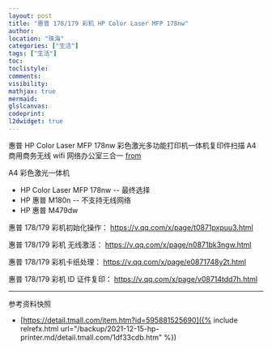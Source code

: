 ```yaml
---
layout: post
title: "惠普 178/179 彩机 HP Color Laser MFP 178nw"
author:
location: "珠海"
categories: ["生活"]
tags: ["生活"]
toc:
toclistyle:
comments:
visibility:
mathjax: true
mermaid:
glslcanvas:
codeprint:
l2dwidget: true
---
```


惠普 HP Color Laser MFP 178nw 彩色激光多功能打印机一体机复印件扫描 A4 商用商务无线 wifi 网络办公室三合一
[from](https://detail.tmall.com/item.htm?id=595881525690)

A4 彩色激光一体机
* HP Color Laser MFP 178nw -- 最终选择
* HP 惠普 M180n -- 不支持无线网络
* HP 惠普 M479dw

惠普 178/179 彩机初始化操作：
<https://v.qq.com/x/page/t0871pxpuu3.html>

惠普 178/179 彩机 无线激活：
<https://v.qq.com/x/page/n0871bk3ngw.html>

惠普 178/179 彩机卡纸处理：
<https://v.qq.com/x/page/e0871748y2t.html>

惠普 178/179 彩机 ID 证件复印：
<https://v.qq.com/x/page/v08714tdd7h.html>



<hr class='reviewline'/>
<p class='reviewtip'><script type='text/javascript' src='{% include relref.html url="/assets/reviewjs/blogs/2021-12-15-hp-printer.md.js" %}'></script></p>
<font class='ref_snapshot'>参考资料快照</font>

- [https://detail.tmall.com/item.htm?id=595881525690]({% include relrefx.html url="/backup/2021-12-15-hp-printer.md/detail.tmall.com/1df33cdb.htm" %})
